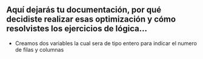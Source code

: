 ## Aquí dejarás tu documentación, por qué decidiste realizar esas optimización y cómo resolvistes los ejercicios de lógica...
- Creamos dos variables la cual sera de tipo entero para indicar el numero de filas y columnas
